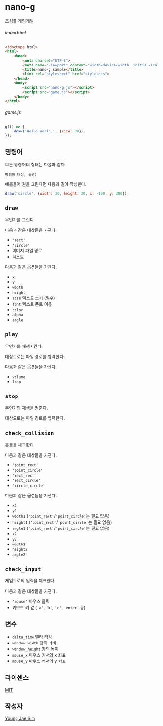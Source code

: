 # nano-g
초심플 게임개발

###### index.html
```html
<!doctype html>
<html>
	<head>
		<meta charset="UTF-8">
		<meta name="viewport" content="width=device-width, initial-scale=1.0, maximum-scale=1.0, minimum-scale=1.0, user-scalable=no">
		<title>nano-g sample</title>
		<link rel="stylesheet" href="style.css">
	</head>
	<body>
		<script src="nano-g.js"></script>
		<script src="game.js"></script>
	</body>
</html>
```

###### game.js
```javascript
g(() => {
	draw('Hello World.', {size: 30});
});
```

## 명령어
모든 명령어의 형태는 다음과 같다.

`명령어(대상, 옵션)`

예를들어 원을 그린다면 다음과 같이 작성한다.

```javascript
draw('circle', {width: 30, height: 30, x: -100, y: 300});
```

## `draw`
무언가를 그린다.

다음과 같은 대상들을 가진다.
- `'rect'`
- `'circle'`
- 이미지 파일 경로
- 텍스트

다음과 같은 옵션들을 가진다.
- `x`
- `y`
- `width`
- `height`
- `size` 텍스트 크기 (필수)
- `font` 텍스트 폰트 이름
- `color`
- `alpha`
- `angle`

## `play`
무언가를 재생시킨다.

대상으로는 파일 경로를 입력한다.

다음과 같은 옵션들을 가진다.
- `volume`
- `loop`

## `stop`
무언가의 재생을 멈춘다.

대상으로는 파일 경로를 입력한다.

## `check_collision`
충돌을 체크한다.

다음과 같은 대상들을 가진다.
- `'point_rect'`
- `'point_circle'`
- `'rect_rect'`
- `'rect_circle'`
- `'circle_circle'`

다음과 같은 옵션들을 가진다.
- `x1`
- `y1`
- `width1` (`'point_rect'`/`'point_circle'`는 필요 없음)
- `height1` (`'point_rect'`/`'point_circle'`는 필요 없음)
- `angle1` (`'point_rect'`/`'point_circle'`는 필요 없음)
- `x2`
- `y2`
- `width2`
- `height2`
- `angle2`

## `check_input`
게임으로의 입력을 체크한다.

다음과 같은 대상들을 가진다.
- `'mouse'` 마우스 클릭
- 키보드 키 값 (`'a'`, `'b'`, `'c'`, `'enter'` 등)

## 변수
* `delta_time` 델타 타임
* `window_width` 창의 너비
* `window_height` 창의 높이
* `mouse_x` 마우스 커서의 x 좌표 
* `mouse_y` 마우스 커서의 y 좌표 

## 라이센스
[MIT](LICENSE)

## 작성자
[Young Jae Sim](https://github.com/Hanul)